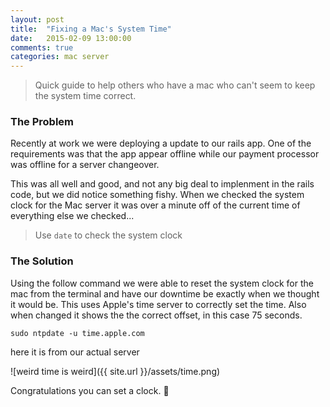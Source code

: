 ```yaml
---
layout: post
title:  "Fixing a Mac's System Time"
date:   2015-02-09 13:00:00
comments: true
categories: mac server
---
```


> Quick guide to help others who have a mac who can't seem to keep the system time correct.

### The Problem

Recently at work we were deploying a update to our rails app. One of the requirements was that the app appear offline while our payment processor was offline for a server changeover. 

This was all well and good, and not any big deal to implenment in the rails code, but we did notice something fishy. When we checked the system clock for the Mac server it was over a minute off of the current time of everything else we checked...

> Use `date` to check the system clock


### The Solution

Using the follow command we were able to reset the system clock for the mac from the terminal and have our downtime be exactly when we thought it would be. This uses Apple's time server to correctly set the time. Also when changed it shows the the correct offset, in this case 75 seconds. 

`sudo ntpdate -u time.apple.com`

here it is from our actual server

![weird time is weird]({{ site.url }}/assets/time.png)

Congratulations you can set a clock. 🍻

